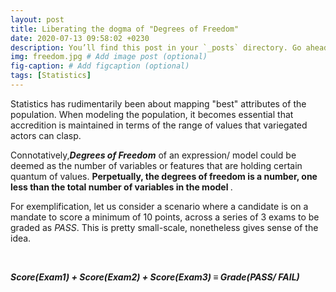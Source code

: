 ```yaml
---
layout: post
title: Liberating the dogma of "Degrees of Freedom"
date: 2020-07-13 09:58:02 +0230
description: You’ll find this post in your `_posts` directory. Go ahead and edit it and re-build the site to see your changes. # Add post description (optional)
img: freedom.jpg # Add image post (optional)
fig-caption: # Add figcaption (optional)
tags: [Statistics]
---
```


<p> Statistics has rudimentarily been about mapping "best" attributes of the population. When modeling the population, it becomes essential that accredition is maintained in terms of the range of values that variegated actors can clasp.</p>

<p>Connotatively,<b><i>Degrees of Freedom</i></b> of an expression/ model could be deemed as the number of variables or features that are holding certain quantum of values. <b> Perpetually, the degrees of freedom is a number, one less than the total number of variables in the model </b>.</p>

<p> For exemplification, let us consider a scenario where a candidate is on a mandate to score a minimum of 10 points, across a series of 3 exams to be graded as <i>PASS</i>. This is pretty small-scale, nonetheless gives sense of the idea.</p>
<br>

<p><i><b>Score(Exam1) + Score(Exam2) + Score(Exam3) &equiv; Grade(PASS/ FAIL)</b></i></p>

